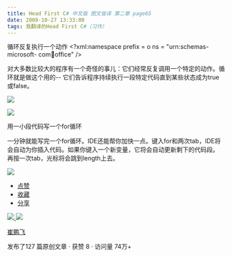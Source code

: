 ```yaml
---
title: Head First C# 中文版 图文皆译 第二章 page65
date: 2008-10-27 13:33:00
tags: 我翻译的Head First C#（习作）
---
```

循环反复执行一个动作  <?xml:namespace prefix = o ns = "urn:schemas-microsoft-
com:office:office" />

对大多数比较大的程序有一个奇怪的事儿：它们经常反复调用一个特定的动作。循环就是做这个用的--
它们告诉程序持续执行一段特定代码直到某些状态成为true或false。

![](https://p-blog.csdn.net/images/p_blog_csdn_net/cuipengfei1/EntryImages/20081027/%E6%88%AA%E5%9B%BE00.jpg)

![](https://p-blog.csdn.net/images/p_blog_csdn_net/cuipengfei1/EntryImages/20081027/%E6%88%AA%E5%9B%BE01.jpg)

用一小段代码写一个for循环

一分钟就能写完一个for循环。IDE还能帮你加快一点。键入for和两次tab，IDE将会自动为你插入代码。如果你键入一个新变量，它将会自动更新剩下的代码段。
再按一次tab，光标将会跳到length上去。

![](https://p-blog.csdn.net/images/p_blog_csdn_net/cuipengfei1/EntryImages/20081027/%E6%88%AA%E5%9B%BE02.jpg)

  * [ 点赞  ](javascript:;)
  * [ 收藏  ](javascript:;)
  * [ 分享 ](javascript:;)

[ ![](https://profile.csdnimg.cn/5/2/5/3_cuipengfei1)
![](https://g.csdnimg.cn/static/user-reg-year/1x/11.png)
](https://blog.csdn.net/cuipengfei1)

[ 崔鹏飞 ](https://blog.csdn.net/cuipengfei1)

发布了127 篇原创文章  ·  获赞 8  ·  访问量 74万+

